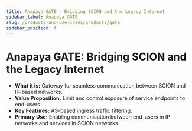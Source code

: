 ```yaml
---
title: Anapaya GATE - Bridging SCION and the Legacy Internet
sidebar_label: Anapaya GATE
slug: /products-and-use-cases/products/gate
sidebar_position: 4
---
```


# Anapaya GATE: Bridging SCION and the Legacy Internet

- **What it is:** Gateway for seamless communication between SCION and IP-based networks.
- **Value Proposition:** Limit and control exposure of service endpoints to end-users.
- **Key Features:** AS-based ingress traffic filtering.
- **Primary Use:** Enabling communication between end-users in IP networks and services in SCION networks.
